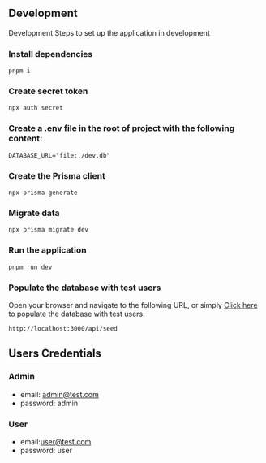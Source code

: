 ## Development

Development Steps to set up the application in development

### Install dependencies
```
pnpm i
```
### Create secret token
```
npx auth secret
```
### Create a .env file in the root of project with the following content:
```
DATABASE_URL="file:./dev.db"
```
### Create the Prisma client
```
npx prisma generate
```

### Migrate data
```
npx prisma migrate dev
```

### Run the application
```
pnpm run dev
```

### Populate the database with test users
Open your browser and navigate to the following URL, or simply <a href="http://localhost:3000/api/seed" target="_blank">Click here</a> to populate the database with test users.
```
http://localhost:3000/api/seed
```

## Users Credentials
### Admin
- email: admin@test.com
- password: admin
### User
- email:user@test.com
- password: user